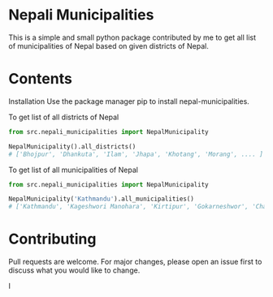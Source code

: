 # Nepali Municipalities

This is a simple and small python package contributed by me to get all list of municipalities of Nepal based on given districts of Nepal.
# Contents
Installation
Use the package manager pip to install nepal-municipalities.

To get list of all districts of Nepal

```python
from src.nepali_municipalities import NepalMunicipality

NepalMunicipality().all_districts()
# ['Bhojpur', 'Dhankuta', 'Ilam', 'Jhapa', 'Khotang', 'Morang', .... ]

```

To get list of all municipalities of Nepal

```python
from src.nepali_municipalities import NepalMunicipality

NepalMunicipality('Kathmandu').all_municipalities()
# ['Kathmandu', 'Kageshwori Manohara', 'Kirtipur', 'Gokarneshwor', 'Chandragiri', 'Tokha', 'Tarkeshwor', 'Dakchinkali', 'Nagarjun', 'Budhanilkantha', 'Shankharapur']

```


# Contributing
Pull requests are welcome. For major changes, please open an issue first to discuss what you would like to change.



I
